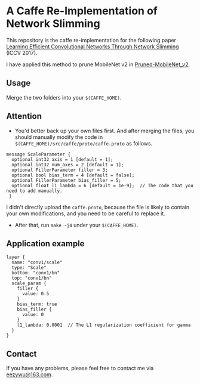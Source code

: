 # A Caffe Re-Implementation of Network Slimming
This repository is the caffe re-implementation for the following paper  
[Learning Efficient Convolutional Networks Through Network Slimming](http://openaccess.thecvf.com/content_iccv_2017/html/Liu_Learning_Efficient_Convolutional_ICCV_2017_paper.html) (ICCV 2017).

I have applied this method to prune MobileNet v2 in [Pruned-MobileNet_v2](https://github.com/eezywu/Pruned-MobileNet_v2).

## Usage
Merge the two folders into your `$(CAFFE_HOME)`. 

## Attention

  - You'd better back up your own files first. And after merging the files, you should manually modify the code in `$(CAFFE_HOME)/src/caffe/proto/caffe.proto` as follows. 
```
message ScaleParameter {
  optional int32 axis = 1 [default = 1];
  optional int32 num_axes = 2 [default = 1];
  optional FillerParameter filler = 3;
  optional bool bias_term = 4 [default = false];
  optional FillerParameter bias_filler = 5;
  optional float l1_lambda = 6 [default = 1e-9];  // The code that you need to add manually.
 }
```

  I didn't directly upload the `caffe.proto`, because the file is likely to contain your own modifications, and you need to be careful to replace it.

  - After that, run `make -j4` under your `$(CAFFE_HOME)`.
## Application example
```
layer {
  name: "conv1/scale"
  type: "Scale"
  bottom: "conv1/bn"
  top: "conv1/bn"
  scale_param {
    filler {
      value: 0.5
    }
    bias_term: true
    bias_filler {
      value: 0
    }
    l1_lambda: 0.0001  // The L1 regularization coefficient for gamma
  }
}
```

## Contact
If you have any problems, please feel free to contact me via eezywu@163.com.
